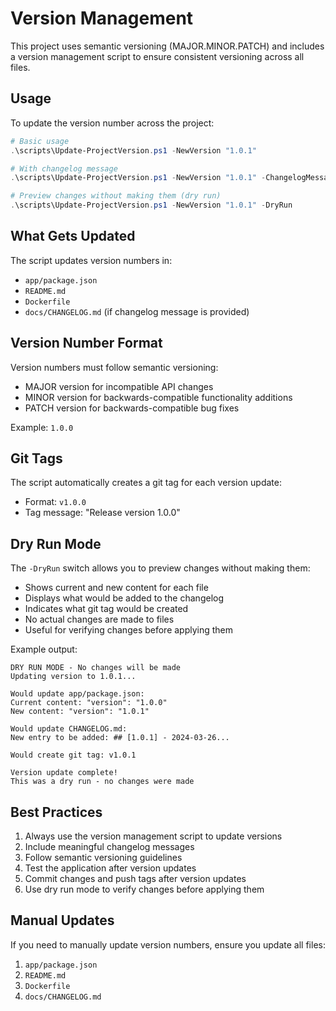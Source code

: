 # Version Management

This project uses semantic versioning (MAJOR.MINOR.PATCH) and includes a version management script to ensure consistent versioning across all files.

## Usage

To update the version number across the project:

```powershell
# Basic usage
.\scripts\Update-ProjectVersion.ps1 -NewVersion "1.0.1"

# With changelog message
.\scripts\Update-ProjectVersion.ps1 -NewVersion "1.0.1" -ChangelogMessage "- Added new feature X"

# Preview changes without making them (dry run)
.\scripts\Update-ProjectVersion.ps1 -NewVersion "1.0.1" -DryRun
```

## What Gets Updated

The script updates version numbers in:

- `app/package.json`
- `README.md`
- `Dockerfile`
- `docs/CHANGELOG.md` (if changelog message is provided)

## Version Number Format

Version numbers must follow semantic versioning:

- MAJOR version for incompatible API changes
- MINOR version for backwards-compatible functionality additions
- PATCH version for backwards-compatible bug fixes

Example: `1.0.0`

## Git Tags

The script automatically creates a git tag for each version update:

- Format: `v1.0.0`
- Tag message: "Release version 1.0.0"

## Dry Run Mode

The `-DryRun` switch allows you to preview changes without making them:

- Shows current and new content for each file
- Displays what would be added to the changelog
- Indicates what git tag would be created
- No actual changes are made to files
- Useful for verifying changes before applying them

Example output:

```text
DRY RUN MODE - No changes will be made
Updating version to 1.0.1...

Would update app/package.json:
Current content: "version": "1.0.0"
New content: "version": "1.0.1"

Would update CHANGELOG.md:
New entry to be added: ## [1.0.1] - 2024-03-26...

Would create git tag: v1.0.1

Version update complete!
This was a dry run - no changes were made
```

## Best Practices

1. Always use the version management script to update versions
2. Include meaningful changelog messages
3. Follow semantic versioning guidelines
4. Test the application after version updates
5. Commit changes and push tags after version updates
6. Use dry run mode to verify changes before applying them

## Manual Updates

If you need to manually update version numbers, ensure you update all files:

1. `app/package.json`
2. `README.md`
3. `Dockerfile`
4. `docs/CHANGELOG.md`
